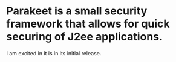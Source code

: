 # Parakeet is a small security framework that allows for quick securing of J2ee applications.
I am excited in it is in its initial release.



